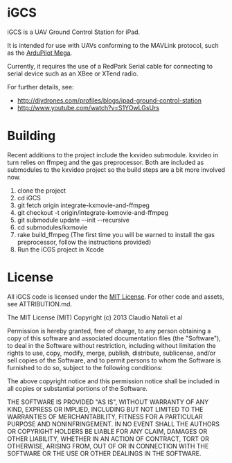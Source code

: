 iGCS
====
iGCS is a UAV Ground Control Station for iPad. 

It is intended for use with UAVs conforming to the MAVLink protocol, such as the [ArduPilot Mega](http://code.google.com/p/ardupilot-mega/).

Currently, it requires the use of a RedPark Serial cable for connecting to serial device such as an XBee or XTend radio.

For further details, see:
- http://diydrones.com/profiles/blogs/ipad-ground-control-station
- http://www.youtube.com/watch?v=S1YOwLGsUrs

Building
========

Recent additions to the project include the kxvideo submodule. kxvideo in turn relies on ffmpeg and the gas preprocessor. Both are included as submodules to the kxvideo project so the build steps are a bit more involved now.

1. clone the project
2. cd iGCS
3. git fetch origin integrate-kxmovie-and-ffmpeg
4. git checkout -t origin/integrate-kxmovie-and-ffmpeg
5. git submodule update --init --recursive
6. cd submodules/kxmovie
7. rake build_ffmpeg
(The first time you will be warned to install the gas preprocessor, follow the instructions provided)
8. Run the iCGS project in Xcode

License
=======
All iGCS code is licensed under the [MIT License](http://www.opensource.org/licenses/mit-license.php).
For other code and assets, see ATTRIBUTION.md.

The MIT License (MIT)
Copyright (c) 2013 Claudio Natoli et al

Permission is hereby granted, free of charge, to any person obtaining a copy of this software and associated documentation files (the "Software"), to deal in the Software without restriction, including without limitation the rights to use, copy, modify, merge, publish, distribute, sublicense, and/or sell copies of the Software, and to permit persons to whom the Software is furnished to do so, subject to the following conditions:

The above copyright notice and this permission notice shall be included in all copies or substantial portions of the Software.

THE SOFTWARE IS PROVIDED "AS IS", WITHOUT WARRANTY OF ANY KIND, EXPRESS OR IMPLIED, INCLUDING BUT NOT LIMITED TO THE WARRANTIES OF MERCHANTABILITY, FITNESS FOR A PARTICULAR PURPOSE AND NONINFRINGEMENT. IN NO EVENT SHALL THE AUTHORS OR COPYRIGHT HOLDERS BE LIABLE FOR ANY CLAIM, DAMAGES OR OTHER LIABILITY, WHETHER IN AN ACTION OF CONTRACT, TORT OR OTHERWISE, ARISING FROM, OUT OF OR IN CONNECTION WITH THE SOFTWARE OR THE USE OR OTHER DEALINGS IN THE SOFTWARE.
